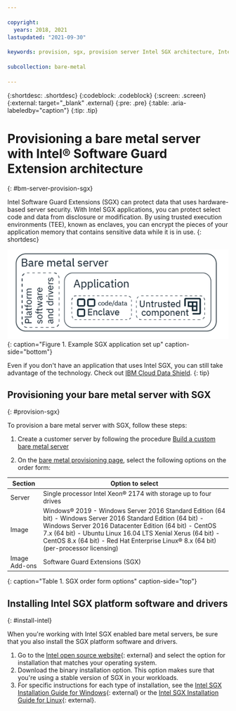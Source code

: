 ```yaml
---

copyright:
  years: 2018, 2021
lastupdated: "2021-09-30"

keywords: provision, sgx, provision server Intel SGX architecture, Intel SGX architecture, confidential computing

subcollection: bare-metal

---
```


{:shortdesc: .shortdesc}
{:codeblock: .codeblock}
{:screen: .screen}
{:external: target="_blank" .external}
{:pre: .pre}
{:table: .aria-labeledby="caption"}
{:tip: .tip}

# Provisioning a bare metal server with Intel&reg; Software Guard Extension architecture
{: #bm-server-provision-sgx}

Intel Software Guard Extensions (SGX) can protect data that uses hardware-based server security. With Intel SGX applications, you can protect select code and data from disclosure or modification. By using trusted execution environments (TEE), known as enclaves, you can encrypt the pieces of your application memory that contains sensitive data while it is in use.
{: shortdesc}

![An example SGX application.](images/cc-bare-metal.png){: caption="Figure 1. Example SGX application set up" caption-side="bottom"}

Even if you don't have an application that uses Intel SGX, you can still take advantage of the technology. Check out [IBM Cloud Data Shield](/docs/data-shield?topic=data-shield-getting-started).
{: tip}

## Provisioning your bare metal server with SGX
{: #provision-sgx}

To provision a bare metal server with SGX, follow these steps:

1. Create a customer server by following the procedure [Build a custom bare metal server](/docs/bare-metal?topic=bare-metal-ordering-baremetal-server)

2. On the [bare metal provisioning page](https://cloud.ibm.com/gen1/infrastructure/provision/bm), select the following options on the order form:

| Section | Option to select |
|------|------|
| Server | Single processor Intel Xeon&reg; 2174 with storage up to four drives |
| Image | Windows&reg; 2019 - Windows Server 2016 Standard Edition (64 bit) - Windows Server 2016 Standard Edition (64 bit) - Windows Server 2016 Datacenter Edition (64 bit) - CentOS 7.x (64 bit) - Ubuntu Linux 16.04 LTS Xenial Xerus (64 bit) - CentOS 8.x (64 bit) - Red Hat Enterprise Linux&reg; 8.x (64 bit) (per-processor licensing) |
| Image Add-ons | Software Guard Extensions (SGX) |
{: caption="Table 1. SGX order form options" caption-side="top"}

## Installing Intel SGX platform software and drivers
{: #install-intel}

When you're working with Intel SGX enabled bare metal servers, be sure that you also install the SGX platform software and drivers.

1. Go to the [Intel open source website](https://01.org/intel-software-guard-extensions/downloads){: external} and select the option for installation that matches your operating system.
2. Download the binary installation option. This option makes sure that you're using a stable version of SGX in your workloads.
3. For specific instructions for each type of installation, see the [Intel SGX Installation Guide for Windows](https://downloadcenter.intel.com/product/80895/Intel-Software-Guard-Extensions-Intel-SGX-for-Windows-){: external} or the [Intel SGX Installation Guide for Linux](https://download.01.org/intel-sgx/linux-2.1.2/docs/Intel_SGX_Installation_Guide_Linux_2.1.2_Open_Source.pdf){: external}.
